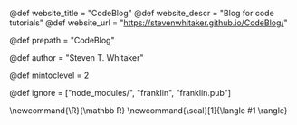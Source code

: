 <!--
Add here global page variables to use throughout your
website.
The website_* must be defined for the RSS to work
-->
@def website_title = "CodeBlog"
@def website_descr = "Blog for code tutorials"
@def website_url   = "https://stevenwhitaker.github.io/CodeBlog/"

@def prepath = "CodeBlog"

@def author = "Steven T. Whitaker"

@def mintoclevel = 2

<!--
Add here files or directories that should be ignored by Franklin, otherwise
these files might be copied and, if markdown, processed by Franklin which
you might not want. Indicate directories by ending the name with a `/`.
-->
@def ignore = ["node_modules/", "franklin", "franklin.pub"]

<!--
Add here global latex commands to use throughout your
pages. It can be math commands but does not need to be.
For instance:
* \newcommand{\phrase}{This is a long phrase to copy.}
-->
\newcommand{\R}{\mathbb R}
\newcommand{\scal}[1]{\langle #1 \rangle}
